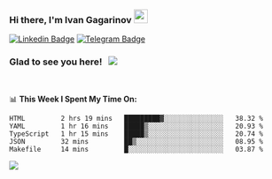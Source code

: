 ### Hi there, I'm Ivan Gagarinov <img src="https://media.giphy.com/media/hvRJCLFzcasrR4ia7z/giphy.gif" width="25px">

[![Linkedin Badge](https://img.shields.io/badge/-LinkedIn-0e76a8?style=flat-square&logo=Linkedin&logoColor=white)](https://linkedin.com/in/ivan-gagarinov-142ba3141/)
[![Telegram Badge](https://img.shields.io/badge/-Telegram-0088cc?style=flat-square&logo=Telegram&logoColor=white)](https://t.me/igagarinov)

### Glad to see you here! &nbsp; ![](https://visitor-badge.glitch.me/badge?page_id=dzencot.dzencot)

</br>

📊 **This Week I Spent My Time On:**
<!--START_SECTION:waka-->
```text
HTML         2 hrs 19 mins   █████████▓░░░░░░░░░░░░░░░   38.32 % 
YAML         1 hr 16 mins    █████▒░░░░░░░░░░░░░░░░░░░   20.93 % 
TypeScript   1 hr 15 mins    █████▒░░░░░░░░░░░░░░░░░░░   20.74 % 
JSON         32 mins         ██▒░░░░░░░░░░░░░░░░░░░░░░   08.95 % 
Makefile     14 mins         █░░░░░░░░░░░░░░░░░░░░░░░░   03.87 % 
```
<!--END_SECTION:waka-->

[![](https://github-readme-stats.vercel.app/api?username=dzencot&theme=gruvbox)](https://github.com/dzencot)
